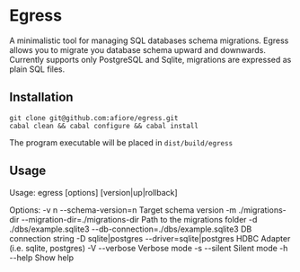 Egress
======

A minimalistic tool for managing SQL databases schema migrations.
Egress allows you to migrate you database schema upward and downwards.
Currently supports only PostgreSQL and Sqlite, migrations are expressed as plain SQL files.

## Installation

    git clone git@github.com:afiore/egress.git
    cabal clean && cabal configure && cabal install
    
The program executable will be placed in `dist/build/egress`

## Usage

   Usage: egress [options] [version|up|rollback]

   Options:
      -v n                      --schema-version=n                     Target schema version
      -m ./migrations-dir       --migration-dir=./migrations-dir       Path to the migrations folder
      -d ./dbs/example.sqlite3  --db-connection=./dbs/example.sqlite3  DB connection string
      -D sqlite|postgres        --driver=sqlite|postgres               HDBC Adapter (i.e. sqlite, postgres)
      -V                        --verbose                              Verbose mode
      -s                        --silent                               Silent mode
      -h                        --help                                 Show help
